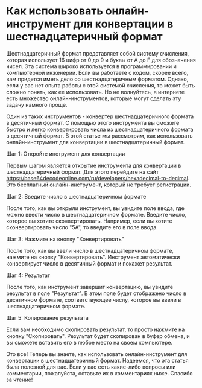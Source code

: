 Как использовать онлайн-инструмент для конвертации в шестнадцатеричный формат
=============================================================================

Шестнадцатеричный формат представляет собой систему счисления, которая использует 16 цифр от 0 до 9 и буквы от A до F для обозначения чисел. Эта система широко используется в программировании и компьютерной инженерии. Если вы работаете с кодом, скорее всего, вам придется иметь дело со шестнадцатеричным форматом. Однако, если у вас нет опыта работы с этой системой счисления, то может быть сложно понять, как ее использовать. Но не волнуйтесь, в интернете есть множество онлайн-инструментов, которые могут сделать эту задачу намного проще.

Один из таких инструментов - конвертер шестнадцатеричного формата в десятичный формат. С помощью этого инструмента вы сможете быстро и легко конвертировать числа из шестнадцатеричного формата в десятичный формат. В этой статье мы рассмотрим, как использовать онлайн-инструмент для конвертации в шестнадцатеричный формат.

Шаг 1: Откройте инструмент для конвертации

Первым шагом является открытие инструмента для конвертации в шестнадцатеричный формат. Для этого перейдите на сайт <https://base64decodeonline.com/ru/developers/hexadecimal-to-decimal>. Это бесплатный онлайн-инструмент, который не требует регистрации.

Шаг 2: Введите число в шестнадцатеричном формате

После того, как вы открыли инструмент, вы увидите поле ввода, где можно ввести число в шестнадцатеричном формате. Введите число, которое вы хотите сконвертировать. Например, если вы хотите сконвертировать число "5A", то введите его в поле ввода.

Шаг 3: Нажмите на кнопку "Конвертировать"

После того, как вы ввели число в шестнадцатеричном формате, нажмите на кнопку "Конвертировать". Инструмент автоматически конвертирует число в десятичный формат и покажет результат.

Шаг 4: Результат

После того, как инструмент завершит конвертацию, вы увидите результат в поле "Результат". В этом поле будет отображено число в десятичном формате, соответствующее числу, которое вы ввели в шестнадцатеричном формате.

Шаг 5: Копирование результата

Если вам необходимо скопировать результат, то просто нажмите на кнопку "Скопировать". Результат будет скопирован в буфер обмена, и вы сможете вставить его в любое место на своем компьютере.

Это все! Теперь вы знаете, как использовать онлайн-инструмент для конвертации в шестнадцатеричный формат. Надеемся, что эта статья была полезной для вас. Если у вас есть какие-либо вопросы или комментарии, пожалуйста, оставьте их в комментариях ниже. Спасибо за чтение!